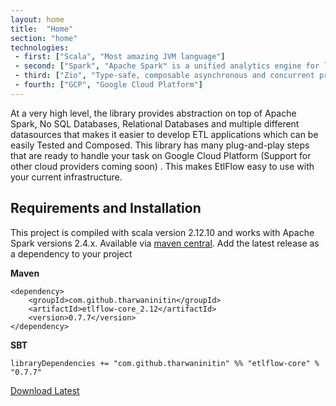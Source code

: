 ```yaml
---
layout: home
title:  "Home"
section: "home"
technologies:
 - first: ["Scala", "Most amazing JVM language"]
 - second: ["Spark", "Apache Spark™ is a unified analytics engine for large-scale data processing."]
 - third: ["Zio", "Type-safe, composable asynchronous and concurrent programming for Scala"]
 - fourth: ["GCP", "Google Cloud Platform"]
---
```


At a very high level, the library provides abstraction on top of Apache Spark, No SQL Databases, Relational Databases and multiple different datasources that makes it easier to develop ETL applications which can be easily Tested and Composed. 
This library has many plug-and-play steps that are ready to handle your task on Google Cloud Platform (Support for other cloud providers coming soon) . This makes EtlFlow easy to use with your current infrastructure.

## Requirements and Installation

This project is compiled with scala version 2.12.10 and works with Apache Spark versions 2.4.x. Available via [maven central](https://mvnrepository.com/artifact/com.github.tharwaninitin/etlflow-core). Add the latest release as a dependency to your project

**Maven**

    <dependency>
        <groupId>com.github.tharwaninitin</groupId>
        <artifactId>etlflow-core_2.12</artifactId>
        <version>0.7.7</version>
    </dependency>
    
**SBT**

    libraryDependencies += "com.github.tharwaninitin" %% "etlflow-core" % "0.7.7"

[Download Latest](https://github.com/tharwaninitin/etlflow/releases/tag/v0.7.7)
 

